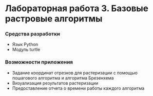 # Лабораторная работа 3. Базовые растровые алгоритмы
### Средства разработки
* Язык Python
* Модуль turtle
### Возможности приложения
* Задание координат отрезков для растеризации с помощью пошагового алгоритма и алгоритма Брезенхема
* Визуализация результатов растеризации
* Предоставление отчета о времени работы каждого алгоритма
